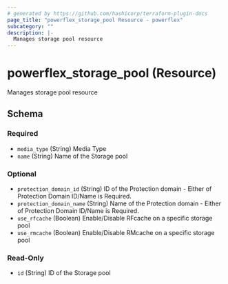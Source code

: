 ```yaml
---
# generated by https://github.com/hashicorp/terraform-plugin-docs
page_title: "powerflex_storage_pool Resource - powerflex"
subcategory: ""
description: |-
  Manages storage pool resource
---
```


# powerflex_storage_pool (Resource)

Manages storage pool resource



<!-- schema generated by tfplugindocs -->
## Schema

### Required

- `media_type` (String) Media Type
- `name` (String) Name of the Storage pool

### Optional

- `protection_domain_id` (String) ID of the Protection domain - Either of Protection Domain ID/Name is Required.
- `protection_domain_name` (String) Name of the Protection domain - Either of Protection Domain ID/Name is Required.
- `use_rfcache` (Boolean) Enable/Disable RFcache on a specific storage pool
- `use_rmcache` (Boolean) Enable/Disable RMcache on a specific storage pool

### Read-Only

- `id` (String) ID of the Storage pool


